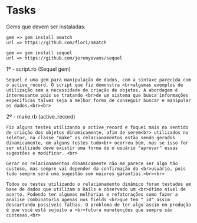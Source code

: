Tasks
=====

Gems que devem ser instaladas:

	gem => gem install amatch
	url => https://github.com/flori/amatch

	gem => gem install sequel 
	url => https://github.com/jeremyevans/sequel

1º - script.rb (Sequel gem)

	Sequel é uma gem para manipulação de dados, com a sintaxe parecida com o active_record. O script que fiz demonstra <br>algumas exemplos de utilização sem a necessidade de criação de objetos. A abordagem é interessante pois se tratando <br>de um sistema que busca informações especificas talvez seja a melhor forma de conseguir buscar e manipular os dados.<br><br>


2º - make.rb (active_record)

	Fiz alguns testes utilizando o active_record e foquei mais no sentido de criação dos objetos dinamicamente, afim de serem<br> utilizados no seletor, na classe "make" os relacionamentos estão sendo gerados dinamicamente, em alguns testes tudo<br> ocorreu bem, mas se isso for ser utilizado deve existir uma forma de o usuário "aprovar" essas sugestões e modificar. <br>

	Gerar os relacionamentos dinamicamente não me parece ser algo tão custoso, mas sempre vai depender da confirmação do <br>usuário, pois tudo sempre será uma sugestão sem maiores garantias.<br><br>

	Todos os testes utilizando o relacionamento dinâmico foram testados em base de dados que utilizam o Rails e observado um <br>ótimo nível de acerto. Podendo ter algumas melhorias e refatorações como fazer a analise combinatória apenas nos fields <br>que tem "_id" assim descartando possíveis falhas. O problema de ter algo assim em produção é que você está sujeito a <br>futura manutenções que sempre são custosas.<br>
